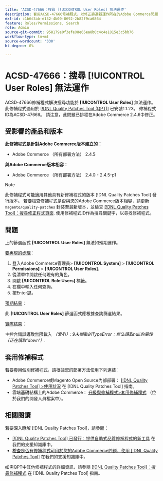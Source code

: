 ```yaml
---
title: 'ACSD-47666：搜尋 [!UICONTROL User Roles] 無法運作'
description: 套用ACSD-47666修補程式，以修正篩選器運作所在的Adobe Commerce問題 [!UICONTROL User Roles] 無法如預期運作。
exl-id: c1b6d3ab-e132-4b09-8692-2b82f9ca6864
feature: Roles/Permissions, Search
role: Admin
source-git-commit: 958179e0f3efe08e65ea8b0c4c4e1015e3c5bb76
workflow-type: tm+mt
source-wordcount: '330'
ht-degree: 0%

---
```


# ACSD-47666：搜尋 **[!UICONTROL User Roles]** 無法運作

ACSD-47666修補程式解決搜尋功能於 **[!UICONTROL User Roles]** 無法運作。 此修補程式適用於 [[!DNL Quality Patches Tool (QPT)]](/help/announcements/adobe-commerce-announcements/magento-quality-patches-released-new-tool-to-self-serve-quality-patches.md) 已安裝1.1.23。 修補程式ID為ACSD-47666。 請注意，此問題已排程在Adobe Commerce 2.4.6中修正。

## 受影響的產品和版本

**此修補程式是針對Adobe Commerce版本建立的：**

* Adobe Commerce （所有部署方法） 2.4.5

**與Adobe Commerce版本相容：**

* Adobe Commerce （所有部署方法） 2.4.0 - 2.4.5-p1

>[!NOTE]
>
>此修補程式可能適用其他具有新修補程式的版本 [!DNL Quality Patches Tool] 發行版本。 若要檢查修補程式是否與您的Adobe Commerce版本相容，請更新 `magento/quality-patches` 封裝至最新版本，並檢查 [[!DNL Quality Patches Tool]：搜尋修正程式頁面](https://experienceleague.adobe.com/tools/commerce-quality-patches/index.html). 使用修補程式ID作為搜尋關鍵字，以尋找修補程式。

## 問題

上的篩選函式 **[!UICONTROL User Roles]** 無法如預期運作。

<u>要再現的步驟</u>：

1. 登入Adobe Commerce管理員> **[!UICONTROL System]** > **[!UICONTROL Permissions]** > **[!UICONTROL User Roles]**.
1. 從清單中開啟任何現有的角色。
1. 開啟 **[!UICONTROL Role Users]** 標籤。
1. 在欄中輸入任何查詢。
1. 按Enter鍵。

<u>預期結果</u>：

此 **[!UICONTROL User Roles]** 篩選函式應根據查詢篩選結果。

<u>實際結果</u>：

主控台錯誤導致無限載入 _（索引）：9未擷取的TypeError：無法讀取null的屬性（正在讀取&#39;down&#39;）_.

## 套用修補程式

若要套用個別修補程式，請根據您的部署方法使用下列連結：

* Adobe Commerce或Magento Open Source內部部署： [[!DNL Quality Patches Tool] >使用狀況](https://experienceleague.adobe.com/docs/commerce-operations/tools/quality-patches-tool/usage.html) 在 [!DNL Quality Patches Tool] 指南。
* 雲端基礎結構上的Adobe Commerce： [升級與修補程式>套用修補程式](https://devdocs.magento.com/cloud/project/project-patch.html) （位於我們的開發人員檔案中）。 

## 相關閱讀

若要深入瞭解 [!DNL Quality Patches Tool]，請參閱：

* [[!DNL Quality Patches Tool] 已發行：提供自助式品質修補程式的新工具](/help/announcements/adobe-commerce-announcements/magento-quality-patches-released-new-tool-to-self-serve-quality-patches.md) 在我們的支援知識庫中。
* [檢查是否有修補程式可用於您的Adobe Commerce問題，使用 [!DNL Quality Patches Tool]](/help/support-tools/patches-available-in-qpt-tool/check-patch-for-magento-issue-with-magento-quality-patches.md) 在我們的支援知識庫中。

如需QPT中其他修補程式的詳細資訊，請參閱 [[!DNL Quality Patches Tool]：搜尋修補程式](https://experienceleague.adobe.com/tools/commerce-quality-patches/index.html) 在 [!DNL Quality Patches Tool] 指南。

